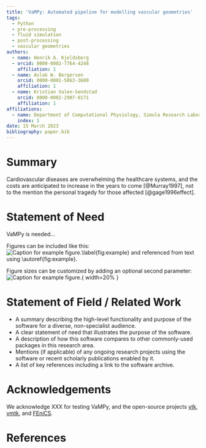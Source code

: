 ```yaml
---
title: 'VaMPy: Automated pipeline for modelling vascular geometries'
tags:
  - Python 
  - pre-processing
  - fluid simulation
  - post-processing
  - vascular geometries
authors:
  - name: Henrik A. Kjeldsberg
  - orcid: 0000-0002-7764-4248
    affiliation: 1
  - name: Aslak W. Bergersen
    orcid: 0000-0001-5063-3680
    affiliation: 1
  - name: Kristian Valen-Sendstad
    orcid: 0000-0002-2907-0171
    affiliation: 1
affiliations:
  - name: Department of Computational Physiology, Simula Research Laboratory
    index: 1
date: 15 March 2023
bibliography: paper.bib
---
```


# Summary

Cardiovascular diseases are overwhelming the healthcare systems, and the
costs are anticipated to increase in the years to come [@Murray1997],
not to the mention the personal tragedy for those affected [@gage1996effect].

# Statement of Need

VaMPy is needed...

Figures can be included like this:
![Caption for example figure.\label{fig:example}](figure.png)
and referenced from text using \autoref{fig:example}.

Figure sizes can be customized by adding an optional second parameter:
![Caption for example figure.](figure.png){ width=20% }

# Statement of Field / Related Work

- A summary describing the high-level functionality and purpose of the software for a diverse, non-specialist audience.
- A clear statement of need that illustrates the purpose of the software.
- A description of how this software compares to other commonly-used packages in this research area.
- Mentions (if applicable) of any ongoing research projects using the software or recent scholarly publications enabled by it.
- A list of key references including a link to the software archive.

# Acknowledgements

We acknowledge XXX for testing VaMPy, and the open-source projects [vtk](https://www.vtk.org/), [vmtk](http://www.vmtk.org), and [FEniCS](https://fenicsproject.org).

# References